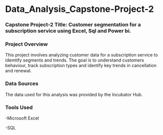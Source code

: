 # Data_Analysis_Capstone-Project-2

### Capstone Project-2 Title: Customer segmentation for a subscription service using Excel, Sql and Power bi.

### Project Overview
This project involves analyzing customer data for a subscription service to idemtify segments and trends. The goal is to understand customers behaviour, track subscription types and identify key trends in cancellation and renewal.

### Data Sources
The data used for this analysis was provided by the Incubator Hub.

### Tools Used
 -Microsoft Excel
 
 -SQL
 
